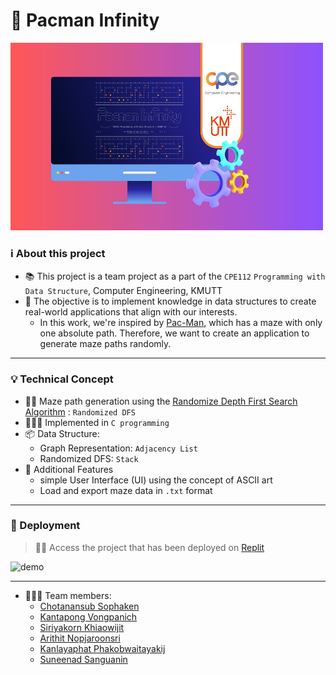 # 👾 Pacman Infinity

<img src="assets/img/pacman-infinity.jpeg" alt="cover" width="500" height="300" />

### ℹ️ About this project 
- 📚 This project is a team project as a part of the `CPE112` `Programming with Data Structure`, Computer Engineering, KMUTT
- 🎯 The objective is to implement knowledge in data structures to create real-world applications that align with our interests.
  - In this work, we're inspired by [Pac-Man](https://en.wikipedia.org/wiki/List_of_Pac-Man_video_games), which has a maze with only one absolute path. Therefore, we want to create an application to generate maze paths randomly.

---
  
### 💡 Technical Concept 
- 🏃🏻 Maze path generation using the [Randomize Depth First Search Algorithm](https://www.algosome.com/articles/maze-generation-depth-first.html) : `Randomized DFS`
- 🧑🏻‍💻 Implemented in `C programming`  
- 📦 Data Structure:
  -  Graph Representation: `Adjacency List`
  -  Randomized DFS: `Stack`
- 🤖 Additional Features
    - simple User Interface (UI) using the concept of ASCII art 
    - Load and export maze data in `.txt` format
--- 

### 🚀 Deployment 
> ☝🏻 Access the project that has been deployed on [Replit](https://replit.com/@CHOTANANSUBSOPH/PacmanInfinity?v=1)

<img src="assets/video/pacman-demo.gif" alt="demo" width="400" height="400" />

---

- 👨🏻‍💻 Team members:
  - [Chotanansub Sophaken](https://github.com/ChotanansubSoph)
  - [Kantapong Vongpanich](https://github.com/OnlyJust3rd)
  - [Siriyakorn Khiaowijit](https://github.com/prangrock)
  - [Arithit Nopjaroonsri](https://github.com/Arthit3108)
  - [Kanlayaphat Phakobwaitayakij](https://github.com/231031)
  - [Suneenad Sanguanin](https://github.com/suneenad)





